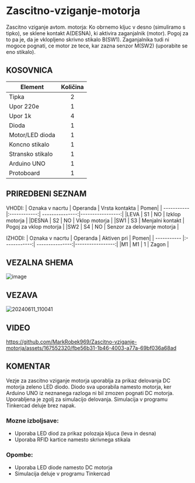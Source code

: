 # Zascitno-vziganje-motorja
Zascitno vziganje avtom. motorja: Ko obrnemo kljuc v desno (simuliramo s tipko), se sklene kontakt A(DESNA), ki aktivira zaganjalnik (motor). Pogoj za to pa je, da je vklopljeno skrivno stikalo B(SW1). Zaganjalnika tudi ni mogoce pognati, ce motor ze tece, kar zazna senzor M(SW2) (uporabite se eno stikalo).

## KOSOVNICA
| Element     | Količina     |               
| ----------- |:------------:| 
| Tipka       |    2         |                 
| Upor 220e   |    1         |                 
| Upor 1k     |    4         |                 
| Dioda       |    1         |                 
| Motor/LED dioda |   1      |                 
| Koncno stikalo  |   1      |                 
| Stransko stikalo|   1      |                 
| Arduino UNO     |   1      |                 
| Protoboard      |   1      |                 

## PRIREDBENI SEZNAM

VHODI:
| Oznaka v nacrtu     | Operanda     |   Vrsta kontakta   |   Pomen|
| ----------- |:------------:| ---------------:|-----------------:|
|LEVA         |           S1   |      NO           |    Izklop motorja                 |
|DESNA        |           S2   |      NO           |    Vklop motorja                  |
|SW1          |           S3   |  Menjalni kontakt |    Pogoj za vklop motorja         |
|SW2          |           S4   |      NO           |    Senzor za delovanje motorja    |

IZHODI:
| Oznaka v nacrtu     | Operanda     |   Aktiven pri   |   Pomen|
| ----------- |:------------:| ---------------:|-----------------:|
|M1           |           M1 |  1              |    Zagon         |

## VEZALNA SHEMA
![image](https://github.com/MarkRobek969/Zascitno-vziganje-motorja/assets/167552320/268fbb41-b512-421a-96a1-f288432c06a6)



 ## VEZAVA
![20240611_110041](https://github.com/MarkRobek969/Zascitno-vziganje-motorja/assets/167552320/9a0728aa-8972-4fb0-90dc-ab6ffa46be77)

## VIDEO
https://github.com/MarkRobek969/Zascitno-vziganje-motorja/assets/167552320/fbe56b31-1b46-4003-a77a-69bf036a68ad
## KOMENTAR
Vezje za zascitno vziganje motorja uporablja za prikaz delovanja DC motorja zeleno LED diodo. Diodo sva uporabila namesto motorja, ker Arduino UNO iz neznanega razloga ni bil zmozen pognati DC motorja. Uporabljena je zgolj za simulacijo delovanja. Simulacija v programu Tinkercad deluje brez napak.
### Mozne izboljsave:
+ Uporaba LED diod za prikaz polozaja kljuca (leva in desna)
+ Uporaba RFID kartice namesto skrivnega stikala
### Opombe:
+ Uporaba LED diode namesto DC motorja
+ Simulacija deluje v programu Tinkercad


